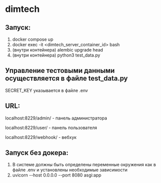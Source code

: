 # dimtech

## Запуск:
1. docker compose up
2. docker exec -it <dimtech_server_container_id> bash
3. (внутри контейнера) alembic upgrade head
4. (внутри контейнера) python3 test_data.py


## Управление тестовыми данными осуществляется в файле test_data.py

SECRET_KEY указывается в файле .env


## URL:

localhost:8229/admin/ - панель администратора

localhost:8229/user/ - панель пользователя

localhost:8229/webhook/ - вебхук



## Запуск без докера:
1. В системе должны быть определены переменные окружения как в файле .env и установлены необходимые зависимости
2. uvicorn --host 0.0.0.0 --port 8080 asgi:app
